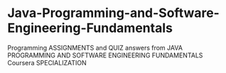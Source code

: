 # Java-Programming-and-Software-Engineering-Fundamentals
Programming ASSIGNMENTS and QUIZ answers from JAVA PROGRAMMING AND SOFTWARE ENGINEERING FUNDAMENTALS Coursera SPECIALIZATION 
